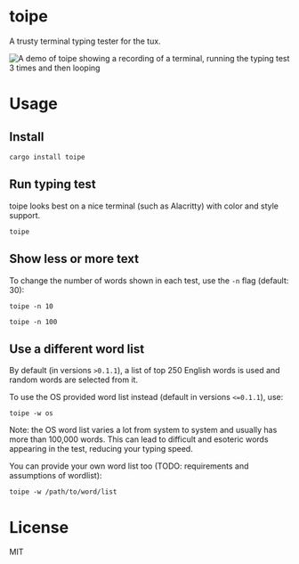 # toipe

A trusty terminal typing tester for the tux.

![A demo of toipe showing a recording of a terminal, running the typing test 3 times and then looping](https://raw.githubusercontent.com/Samyak2/toipe/main/images/toipe.gif)

# Usage

## Install

```
cargo install toipe
```

## Run typing test

toipe looks best on a nice terminal (such as Alacritty) with color and style support.

```
toipe
```

## Show less or more text

To change the number of words shown in each test, use the `-n` flag (default: 30):

```
toipe -n 10
```

```
toipe -n 100
```

## Use a different word list

By default (in versions `>0.1.1`), a list of top 250 English words is used and random words are selected from it.

To use the OS provided word list instead (default in versions `<=0.1.1`), use:
```
toipe -w os
```
Note: the OS word list varies a lot from system to system and usually has more than 100,000 words. This can lead to difficult and esoteric words appearing in the test, reducing your typing speed.

You can provide your own word list too (TODO: requirements and assumptions of wordlist):
```
toipe -w /path/to/word/list
```

# License

MIT
